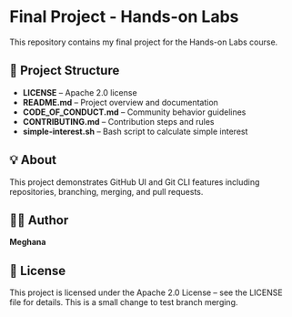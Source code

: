 # Final Project - Hands-on Labs

This repository contains my final project for the Hands-on Labs course.

## 📂 Project Structure
- **LICENSE** – Apache 2.0 license  
- **README.md** – Project overview and documentation  
- **CODE_OF_CONDUCT.md** – Community behavior guidelines  
- **CONTRIBUTING.md** – Contribution steps and rules  
- **simple-interest.sh** – Bash script to calculate simple interest  

## 💡 About
This project demonstrates GitHub UI and Git CLI features including repositories, branching, merging, and pull requests.

## 🧑‍💻 Author
**Meghana**

## 📜 License
This project is licensed under the Apache 2.0 License – see the LICENSE file for details.
This is a small change to test branch merging.

